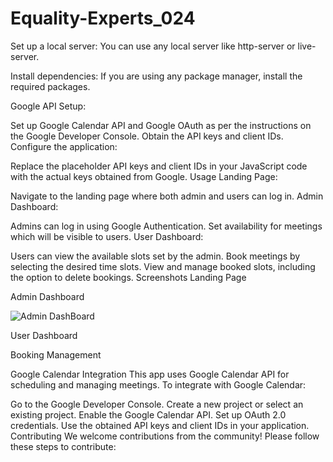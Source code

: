 # Equality-Experts_024
Set up a local server:
You can use any local server like http-server or live-server.

Install dependencies:
If you are using any package manager, install the required packages.

Google API Setup:

Set up Google Calendar API and Google OAuth as per the instructions on the Google Developer Console.
Obtain the API keys and client IDs.
Configure the application:

Replace the placeholder API keys and client IDs in your JavaScript code with the actual keys obtained from Google.
Usage
Landing Page:

Navigate to the landing page where both admin and users can log in.
Admin Dashboard:

Admins can log in using Google Authentication.
Set availability for meetings which will be visible to users.
User Dashboard:

Users can view the available slots set by the admin.
Book meetings by selecting the desired time slots.
View and manage booked slots, including the option to delete bookings.
Screenshots
Landing Page

Admin Dashboard

![Admin DashBoard](https://github.com/user-attachments/assets/ac6a105d-5dfc-4186-ad08-8470e2320f0f)

User Dashboard

Booking Management

Google Calendar Integration
This app uses Google Calendar API for scheduling and managing meetings. To integrate with Google Calendar:

Go to the Google Developer Console.
Create a new project or select an existing project.
Enable the Google Calendar API.
Set up OAuth 2.0 credentials.
Use the obtained API keys and client IDs in your application.
Contributing
We welcome contributions from the community! Please follow these steps to contribute:
